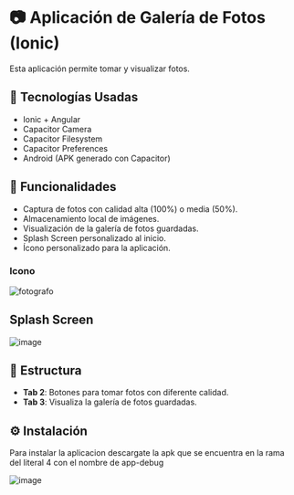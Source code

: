 # 📷 Aplicación de Galería de Fotos (Ionic)

Esta aplicación permite tomar y visualizar fotos.

## 🚀 Tecnologías Usadas

- Ionic + Angular
- Capacitor Camera
- Capacitor Filesystem
- Capacitor Preferences
- Android (APK generado con Capacitor)

## 📸 Funcionalidades

- Captura de fotos con calidad alta (100%) o media (50%).
- Almacenamiento local de imágenes.
- Visualización de la galería de fotos guardadas.
- Splash Screen personalizado al inicio.
- Ícono personalizado para la aplicación.
  
### Icono
![fotografo](https://github.com/user-attachments/assets/cd1aabf6-e56b-483c-809c-0cbe2e78dd73)


## Splash Screen
![image](https://github.com/user-attachments/assets/20a24553-0067-4f6b-a969-af468fed3d6f)


## 🧩 Estructura

- **Tab 2**: Botones para tomar fotos con diferente calidad.
- **Tab 3**: Visualiza la galería de fotos guardadas.

## ⚙️ Instalación
Para instalar la aplicacion descargate la apk que se encuentra en la rama del literal 4 con el nombre de app-debug

![image](https://github.com/user-attachments/assets/bb8a4ee6-a1a9-4479-8858-034b4a42e01c)

